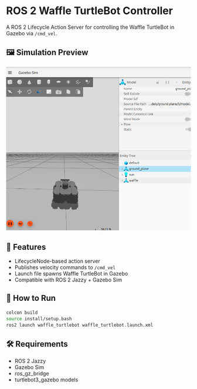 # ROS 2 Waffle TurtleBot Controller

A ROS 2 Lifecycle Action Server for controlling the Waffle TurtleBot in Gazebo via `/cmd_vel`.

## 🖼️ Simulation Preview

![Waffle TurtleBot](images/waffle_turtle.png)


## 📌 Features
- LifecycleNode-based action server
- Publishes velocity commands to `/cmd_vel`
- Launch file spawns Waffle TurtleBot in Gazebo
- Compatible with ROS 2 Jazzy + Gazebo Sim

## 🚀 How to Run
```bash
colcon build
source install/setup.bash
ros2 launch waffle_turtlebot waffle_turtlebot.launch.xml
```

## 🛠 Requirements

- ROS 2 Jazzy
- Gazebo Sim
- ros_gz_bridge
- turtlebot3_gazebo models

